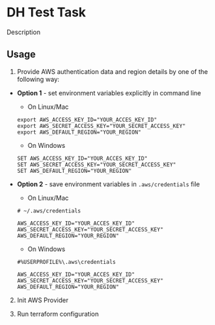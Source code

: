 # DH Test Task
Description 

## Usage
1. Provide AWS authentication data and region details by one of the following way:

  * **Option 1** - set environment variables explicitly in command line
    * On Linux/Mac
    ```
    export AWS_ACCESS_KEY_ID="YOUR_ACCES_KEY_ID"
    export AWS_SECRET_ACCESS_KEY="YOUR_SECRET_ACCESS_KEY"
    export AWS_DEFAULT_REGION="YOUR_REGION"
    ```
    * On Windows
    ```
    SET AWS_ACCESS_KEY_ID="YOUR_ACCES_KEY_ID"
    SET AWS_SECRET_ACCESS_KEY="YOUR_SECRET_ACCESS_KEY"
    SET AWS_DEFAULT_REGION="YOUR_REGION"
    ```
    
  * **Option 2** - save environment variables in ```.aws/credentials``` file
    
    * On Linux/Mac
    ```
    # ~/.aws/credentials
    
    AWS_ACCESS_KEY_ID="YOUR_ACCES_KEY_ID"
    AWS_SECRET_ACCESS_KEY="YOUR_SECRET_ACCESS_KEY"
    AWS_DEFAULT_REGION="YOUR_REGION"
    ```
    
    * On Windows
    ```
    #%USERPROFILE%\.aws\credentials
    
    AWS_ACCESS_KEY_ID="YOUR_ACCES_KEY_ID"
    AWS_SECRET_ACCESS_KEY="YOUR_SECRET_ACCESS_KEY"
    AWS_DEFAULT_REGION="YOUR_REGION"    
    ```

2. Init AWS Provider 


3. Run terraform configuration
```
  
```

